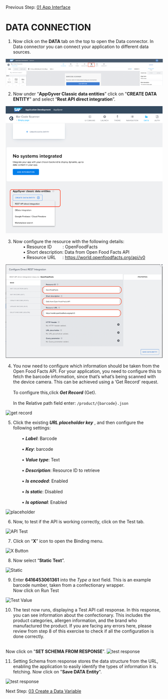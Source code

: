  Previous Step: <a href="https://github.com/KanishkaRaghuraman/Bar-Code-Scanner-App/blob/main/01%20App%20Interface/README.md"> 01 App Interface</a>
 
 # DATA CONNECTION
 
  1. Now click on the <b> DATA </b> tab on the top to open the Data connector. In Data connector you can connect your application to different data sources.
  <img src="https://github.com/KanishkaRaghuraman/Bar-Code-Scanner-App/blob/main/02%20Data%20Conenction/images/1%20Data%20tab.png" alt="Data tab">
  
  2. Now under “<b>AppGyver Classic data entities</b>” click on "<b>CREATE DATA ENTITY</b>" and select “<b>Rest API direct integration</b>”.
  <img src="https://github.com/KanishkaRaghuraman/Bar-Code-Scanner-App/blob/main/02%20Data%20Conenction/images/2%20Data%20entity.png" alt="data entities">
  
  3. Now configure the resource with the following details:<br>
        &emsp; &emsp;•	Resource ID&emsp;&emsp;&ensp;: OpenFoodFacts<br>
        &emsp; &emsp;•	Short description: Data from Open Food Facts API<br>
        &emsp;&emsp; •	Resource URL&emsp;&ensp;: https://world.openfoodfacts.org/api/v0<br>

<img src="https://github.com/KanishkaRaghuraman/Bar-Code-Scanner-App/blob/main/02%20Data%20Conenction/images/3%20API%20Config.png" alt="API config"> 

4. You now need to configure which information should be taken from the Open Food Facts API. For your application, you need to configure this to fetch the barcode information, since that’s what’s being scanned with the device camera. This can be achieved using a ‘Get Record’ request.
<br><br>To configure this,click <b><i>Get Record</b></i> (Get).<br><br>
In the Relative path field enter:
``` /product/{barcode}.json ```

<img src="https://github.com/KanishkaRaghuraman/Bar-Code-Scanner-App/blob/main/02%20Data%20Conenction/images/4%20Get%20record.png" alt="get record"> 

5. Click the existing <b><i>URL placeholder key</b></i> , and then configure the following settings:<br><br>
&emsp;&emsp;•	<b><i>Label</b></i>: Barcode<br><br>
&emsp;&emsp;•	<b><i>Key</b></i>: barcode<br><br>
&emsp;&emsp;•	<b><i>Value type</b></i>: Text<br><br>
&emsp;&emsp;•	<b><i>Description</b></i>: Resource ID to retrieve<br><br>
&emsp;&emsp;•	<b><i>Is encoded</b></i>: Enabled<br><br>
&emsp;&emsp;•	<b><i>Is static</b></i>: Disabled<br><br>
&emsp;&emsp;•	<b><i>Is optional</b></i>: Enabled<br>
<img src="https://github.com/KanishkaRaghuraman/Bar-Code-Scanner-App/blob/main/02%20Data%20Conenction/images/6%20placeholder.png" alt="placeholder">

6. Now, to test if the API is working correctly, click on the Test tab.
<img src="https://github.com/KanishkaRaghuraman/Bar-Code-Scanner-App/blob/main/02%20Data%20Conenction/images/API%20Test.png" alt="API Test">

7. Click on “<b>X</b>” icon to open the Binding menu.
<img src="https://github.com/KanishkaRaghuraman/Bar-Code-Scanner-App/blob/main/02%20Data%20Conenction/images/X%20button.png?raw=true" alt="X Button">

8. Now select “<b>Static Text</b>”.
<img src="https://github.com/KanishkaRaghuraman/Bar-Code-Scanner-App/blob/main/02%20Data%20Conenction/images/8%20text%20type.png" alt="Static">

9. Enter <b>6416453061361</b> into the <i>Type a text</i> field. This is an example barcode number, taken from a confectionary wrapper.<br>
Now click on Run Test
<img src="https://github.com/KanishkaRaghuraman/Bar-Code-Scanner-App/blob/main/02%20Data%20Conenction/images/8%20Test%20value.png" alt="Test Value">

10. The test now runs, displaying a Test API call response. In this response, you can see information about the confectionary. This includes the product categories, allergen information, and the brand who manufactured the product. If you are facing any errors here, please review from step 8 of this exercise to check if all the configuration is done correctly.<br><br>

Now click on "<b>SET SCHEMA FROM RESPONSE</b>".
<img src="https://github.com/KanishkaRaghuraman/Bar-Code-Scanner-App/blob/main/02%20Data%20Conenction/images/9%20schema.png" alt="test response">

11. Setting Schema from response stores the data structure from the URL, enabling the application to easily identify the types of information it is fetching.
Now click on "<b>Save DATA Entity</b>".
<img src="https://github.com/KanishkaRaghuraman/Bar-Code-Scanner-App/blob/main/02%20Data%20Conenction/images/10%20Save%20data%20entity.png" alt="test response">



Next Step: <a href="https://github.tools.sap/I553337/Barcode-Scanner-App/blob/main/03%20Create%20Data%20Variable/README.md"> 03 Create a Data Variable</a>
 



  

